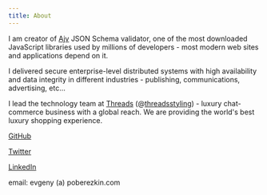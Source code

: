 ```yaml
---
title: About
---
```


I am creator of [Ajv](https://github.com/epoberezkin/ajv) JSON Schema validator, one of the most downloaded JavaScript libraries used by millions of developers - most modern web sites and applications depend on it.

I delivered secure enterprise-level distributed systems with high availability and data integrity in different industries - publishing, communications, advertising, etc...

I lead the technology team at [Threads](https://www.threadsstyling.com/) (@[threadsstyling](https://www.instagram.com/threadsstyling/)) - luxury chat-commerce business with a global reach.
We are providing the world's best luxury shopping experience.

[GitHub](https://github.com/epoberezkin)

[Twitter](https://twitter.com/epoberezkin)

[LinkedIn](https://www.linkedin.com/in/epoberezkin/)

email: evgeny (a) poberezkin.com
